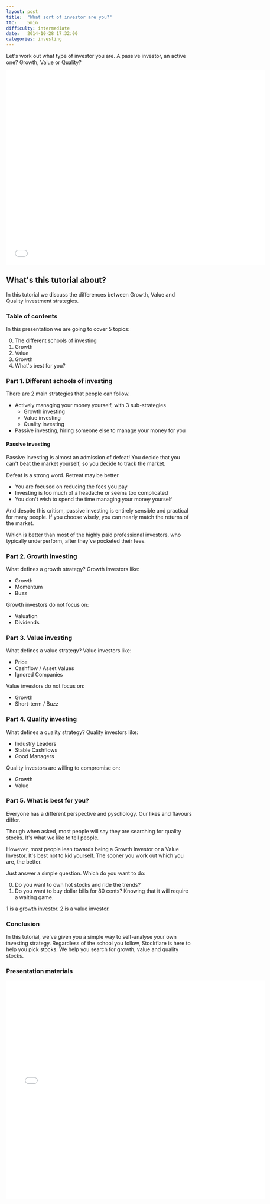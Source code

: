 ```yaml
---
layout: post
title:  "What sort of investor are you?"
ttc:    5min
difficulty: intermediate
date:   2014-10-28 17:32:00
categories: investing
---
```

Let's work out what type of investor you are. A passive investor, an active one? Growth, Value or Quality?

<iframe width="700" height="525" src="//www.youtube.com/embed/MO6nUGhu1lQ" frameborder="0" allowfullscreen></iframe>

## What's this tutorial about?

In this tutorial we discuss the differences between Growth, Value and Quality investment strategies.

### Table of contents

In this presentation we are going to cover 5 topics: 

0. The different schools of investing
0. Growth
0. Value
0. Growth
0. What's best for you?
 
### Part 1. Different schools of investing

There are 2 main strategies that people can follow.

* Actively managing your money yourself, with 3 sub-strategies
  * Growth investing
  * Value investing
  * Quality investing
* Passive investing, hiring someone else to manage your money for you

#### Passive investing
 
Passive investing is almost an admission of defeat! You decide that you can't beat the market yourself, so you decide to track the market.

Defeat is a strong word. Retreat may be better.

* You are focused on reducing the fees you pay
* Investing is too much of a headache or seems too complicated
* You don't wish to spend the time managing your money yourself
 
And despite this critism, passive investing is entirely sensible and practical for many people. If you choose wisely, you can nearly match the returns of the market. 

Which is better than most of the highly paid professional investors, who typically underperform, after they've pocketed their fees. 

### Part 2. Growth investing

What defines a growth strategy? Growth investors like:

* Growth
* Momentum
* Buzz

Growth investors do not focus on:

* Valuation
* Dividends

### Part 3. Value investing

What defines a value strategy? Value investors like:

* Price
* Cashflow / Asset Values
* Ignored Companies

Value investors do not focus on:

* Growth
* Short-term / Buzz
 
### Part 4. Quality investing

What defines a quality strategy? Quality investors like:

* Industry Leaders
* Stable Cashflows
* Good Managers

Quality investors are willing to compromise on:

* Growth
* Value

### Part 5. What is best for you?

Everyone has a different perspective and pyschology. Our likes and flavours differ. 

Though when asked, most people will say they are searching for quality stocks. It's what we like to tell people.

However, most people lean towards being a Growth Investor or a Value Investor. It's best not to kid yourself. The sooner you work out which you are, the better.

Just answer a simple question. Which do you want to do:

0. Do you want to own hot stocks and ride the trends?
0. Do you want to buy dollar bills for 80 cents? Knowing that it will require a waiting game.

1 is a growth investor. 2 is a value investor. 

### Conclusion

In this tutorial, we've given you a simple way to self-analyse your own investing strategy. Regardless of the school you follow, Stockflare is here to help you pick stocks. We help you search for growth, value and quality stocks.

### Presentation materials

<iframe src="//www.slideshare.net/slideshow/embed_code/41128680" width="702" height="590" frameborder="0" marginwidth="0" marginheight="0" scrolling="no"></iframe>

